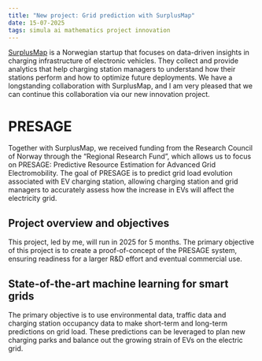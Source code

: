 ```yaml
---
title: "New project: Grid prediction with SurplusMap"
date: 15-07-2025
tags: simula ai mathematics project innovation
---
```

[SurplusMap](https://www.surplusmap.com) is a Norwegian startup that focuses on data-driven insights in charging infrastructure of electronic vehicles. They collect and provide analytics that help charging station managers to understand how their stations perform and how to optimize future deployments.
We have a longstanding collaboration with SurplusMap, and I am very pleased that we can continue this collaboration via our new innovation project.

# PRESAGE
Together with SurplusMap, we received funding from the Research Council of Norway through the “Regional Research Fund”, which allows us to focus on PRESAGE: Predictive Resource Estimation for Advanced Grid Electromobility.
The goal of PRESAGE is to predict grid load evolution associated with EV charging station, allowing charging station and grid managers to accurately assess how the increase in EVs will affect the electricity grid.

## Project overview and objectives
This project, led by me, will run in 2025 for 5 months. The primary objective of this project is to create a proof-of-concept of the PRESAGE system, ensuring readiness for a larger R&D effort and eventual commercial use. 

## State-of-the-art machine learning for smart grids
The primary objective is to use environmental data, traffic data and charging station occupancy data to make short-term and long-term predictions on grid load. These predictions can be leveraged to plan new charging parks and balance out the growing strain of EVs on the electric grid.